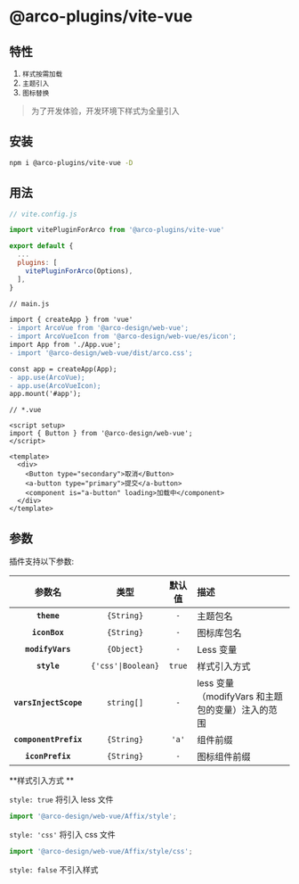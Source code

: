 # @arco-plugins/vite-vue

## 特性

1. `样式按需加载`
2. `主题引入`
3. `图标替换`

> 为了开发体验，开发环境下样式为全量引入

## 安装

```bash
npm i @arco-plugins/vite-vue -D
```

## 用法

```js
// vite.config.js

import vitePluginForArco from '@arco-plugins/vite-vue'

export default {
  ...
  plugins: [
    vitePluginForArco(Options),
  ],
}
```

```diff
// main.js

import { createApp } from 'vue'
- import ArcoVue from '@arco-design/web-vue';
- import ArcoVueIcon from '@arco-design/web-vue/es/icon';
import App from './App.vue';
- import '@arco-design/web-vue/dist/arco.css';

const app = createApp(App);
- app.use(ArcoVue);
- app.use(ArcoVueIcon);
app.mount('#app');
```

```tsx
// *.vue

<script setup>
import { Button } from '@arco-design/web-vue';
</script>

<template>
  <div>
    <Button type="secondary">取消</Button>
    <a-button type="primary">提交</a-button>
    <component is="a-button" loading>加载中</component>
  </div>
</template>
```

## 参数

插件支持以下参数:

|        参数名         |        类型        | 默认值 | 描述                                             |
| :-------------------: | :----------------: | :----: | :----------------------------------------------- |
|      **`theme`**      |     `{String}`     |  `-`   | 主题包名                                         |
|     **`iconBox`**     |     `{String}`     |  `-`   | 图标库包名                                       |
|   **`modifyVars`**    |     `{Object}`     |  `-`   | Less 变量                                        |
|      **`style`**      | `{'css'\|Boolean}` | `true` | 样式引入方式                                     |
| **`varsInjectScope`** |     `string[]`     |  `-`   | less 变量（modifyVars 和主题包的变量）注入的范围 |
| **`componentPrefix`** |     `{String}`     | `'a'`  | 组件前缀                                         |
|   **`iconPrefix`**    |     `{String}`     |  `-`   | 图标组件前缀                                     |

**样式引入方式 **

`style: true` 将引入 less 文件

```js
import '@arco-design/web-vue/Affix/style';
```

`style: 'css'` 将引入 css 文件

```js
import '@arco-design/web-vue/Affix/style/css';
```

`style: false` 不引入样式
